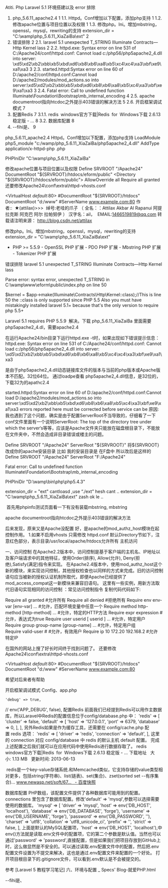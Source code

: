 Atiti. Php Laravel 5.1 环境搭建以及  error 排除



1. php_5.6.11_apache2.4	1
1.1. Httpd。Conf增加以下配置，添加php支持	1
1.2. 修改apache位置与项目位置以及权限	1
1.3. 修改php。Ini。增加mbstring，openssl，mysql，rewriting的支持 extension_dir = "C:\wamp\php_5.6.11_XiaZaiBa\ext"	2
2. 错误排除	2
2.1. laravel 5.1 unexpected T_STRING Illuminate Contracts—Http Kernel lass	2
2.2. httpd.exe: Syntax error on line 531 of C:/Apache24/conf/httpd.conf: Cannot load c:/php56/php5apache2_4.dll into server: \xd5\xd2\xb2\xbb\xb5\xbd\xd6\xb8\xb6\xa8\xb5\xc4\xc4\xa3\xbf\xe9\xa1\xa3	3
2.3. started.httpd:Syntax error on line 60 of D:/apache2/conf/httpd.conf:Cannot load D:/apache2/modules/mod_actions.so into server:\xd5\xd2\xb2\xbb\xb5\xbd\xd6\xb8\xb6\xa8\xb5\xc4\xa3\xbf\xe9\xa1\xa3	3
2.4. Fatal error: Call to undefined function Illuminate\Foundation\Bootstrap\mb_internal_encoding	4
2.5. apache documentroot指向htcdoc之外提示403错误的解决方法	5
2.6. 开启框架调试模式	7
3. 配置Redis	7
3.1.1. redis windows官方下载|Redis for Windows下载 2.6.13 稳定版 - ...	8
3.2. 数据库配置	8
4. --fihi是、	9

 php_5.6.11_apache2.4
Httpd。Conf增加以下配置，添加php支持
LoadModule php5_module  "c:/wamp/php_5.6.11_XiaZaiBa/php5apache2_4.dll"
AddType application/x-httpd-php .php

PHPIniDir "C:\wamp\php_5.6.11_XiaZaiBa"

修改apache位置与项目位置以及权限
Define SRVROOT "/Apache24"
DocumentRoot  "${SRVROOT}/htdocs/eform/public" 
<Directory "${SRVROOT}/htdocs/eform/public">
    AllowOverride all
   Require all granted
</Directory>
还要修改Apache24\conf\extra\httpd-vhosts.conf

<VirtualHost _default_:80>
#DocumentRoot "${SRVROOT}/htdocs"
DocumentRoot "d:/www"
#ServerName www.example.com:80
</VirtualHost>
作者::  ★(attilax)>>>   绰号:老哇的爪子 （ 全名：：Attilax Akbar Al Rapanui 阿提拉克斯 阿克巴 阿尔 拉帕努伊 ） 汉字名：ail，  EMAIL:1466519819@qq.com
转载请注明来源： http://blog.csdn.net/attilax

修改php。Ini。增加mbstring，openssl，mysql，rewriting的支持
extension_dir = "C:\wamp\php_5.6.11_XiaZaiBa\ext"
- PHP >= 5.5.9 - OpenSSL PHP 扩展 - PDO PHP 扩展 - Mbstring PHP 扩展 - Tokenizer PHP 扩展

错误排除
laravel 5.1 unexpected T_STRING Illuminate Contracts—Http Kernel lass

Parse error: syntax error, unexpected T_STRING in C:\wamp\www\eform\public\index.php on line 50

$kernel = $app->make(Illuminate\Contracts\Http\Kernel::class);//This is line 50
the ::class is only supported since PHP 5.5
Also you must have mistakingly installed laravel 5.1+ because that's the only version to require php 5.5+


Laravel 5.1 requires PHP 5.5.9 
解决。下载  php_5.6.11_XiaZaiBa
里面需要php5apache2_4.dl，需要apache2.4

在运行Apache24/bin目录下运行httpd.exe -t时，如果出现如下错误提示信息：
httpd.exe: Syntax error on line 531 of C:/Apache24/conf/httpd.conf: Cannot load c:/php56/php5apache2_4.dll into server: \xd5\xd2\xb2\xbb\xb5\xbd\xd6\xb8\xb6\xa8\xb5\xc4\xc4\xa3\xbf\xe9\xa1\xa3

是由于php5apache2_4.dll动态链接库文件的版本与当前的php版本或Apache版本不匹配。32位64位。
通过loadpe查看 php5apache2_4.dll信息，是32位的，下载32为的apathc2.4

started.httpd:Syntax error on line 60 of D:/apache2/conf/httpd.conf:Cannot load D:/apache2/modules/mod_actions.so into server:\xd5\xd2\xb2\xbb\xb5\xbd\xd6\xb8\xb6\xa8\xb5\xc4\xa3\xbf\xe9\xa1\xa3
errors reported here must be corrected before service can be 
原因:
我也遇到了这个问题，确实是由于配置ServerRoot不当导致的，仔细看了一下conf文件里面有一个说明ServerRoot: The top of the directory tree under which the server‘s等等，应该是Apache文件夹只能放在磁盘根目录下，不能放在文件夹中，不然会造成非目录错误或楼主的问题。

Define SRVROOT "/Apache24"
ServerRoot "${SRVROOT}"
将${SRVROOT} 改成你的apache安装目录
比如 我的安装目录是 在F盘中 所以改后是这样的
Define SRVROOT "/Apache24"
ServerRoot "F:/Apache24"

Fatal error: Call to undefined function Illuminate\Foundation\Bootstrap\mb_internal_encoding



PHPIniDir "D:\wamp\bin\php\php5.4.3"

extension_dir = "ext"   cantloasd ,use   “./ext” hesh cant ..
extension_dir = "C:\wamp\php_5.6.11_XiaZaiBa\ext"   zash ok le ..

 首先用phpinfo测试页面看一下有没有装载mbstring, 
mbstring



apache documentroot指向htcdoc之外提示403错误的解决方法

后来发现，原来又是Apache没配置 好，是apache的mod_authz_host模块在起控制作用。 
1.如果不启用vhosts 
只需修改 httpd.conf 
默认Directory节如下，注意红色部分，表示目录/usr/local/apache/htdocs允许所有 主机访问

一、访问控制
在Apache2.2版本中，访问控制是基于客户端的主机名、IP地址以及客户端请求中的其他特征，使用Order(排序), Allow(允许), Deny(拒绝),Satisfy(满足)指令来实现。
在Apache2.4版本中，使用mod_authz_host这个新的模块，来实现访问控制，其他授权检查也以同样的方式来完成。旧的访问控制语句应当被新的授权认证机制所取代，即便Apache已经提供了mod_access_compat这一新模块来兼容旧语句。
这里有一些实例，用新方法取代旧语句实现相同的访问控制
：常见访问控制指令
复制代码代码如下:

Require all granted #允许所有
Require all denied #拒绝所有
Require env env-var [env-var] ... #允许，匹配环境变量中任意一个
Require method http-method [http-method] ... #允许，特定的HTTP方法
Require expr expression #允许，表达式为true
Require user userid [ userid ] ... #允许，特定用户
Require group group-name [group-name] ... #允许，特定用户组
Require valid-user # #允许，有效用户
Require ip 10 172.20 192.168.2 #允许 特定IP

在国外的网站上搜了好长时间终于找到问题了。
还要修改Apache24\conf\extra\httpd-vhosts.conf

<VirtualHost _default_:80>
#DocumentRoot "${SRVROOT}/htdocs"
DocumentRoot "d:/www"
#ServerName www.example.com:80
</VirtualHost>

希望对后来者有帮助

开启框架调试模式
Config、app.php

    'debug' => true,
//	env('APP_DEBUG', false),
配置Redis
前面我们已经提到Redis可以用作主数据库，所以Laravel中Redis的配置信息位于config/database.php 中：
'redis' => [  'cluster' => false,  'default' => [    'host' => '127.0.0.1',    'port' => 6379,    'database' => 0,  ],
],
另外Redis如果是作为缓存工具，还需要在 config/cache.php 配置 redis 选项：
'redis' => [
    'driver' => 'redis',
    'connection' => 'default',
],
这里的 connection 对应 config/database 中 redis 的默认主机 default 配置。
完成上述配置之后我们就可以在应用代码中使用Redis进行数据存取了。
redis windows官方下载|Redis for Windows下载 2.6.13 稳定版 - ...
下载地址   大小: 1.13 MB   更新时间: 2013-06-13


 redis是一个key-value存储系统.和Memcached类似，它支持存储的value类型相对更多，包括string(字符串)、list(链表)、set(集合)、zset(sorted set --有序集合)...
www.newasp.net/soft/67...  - 百度快照

数据库配置
PHP数组，该配置文件提供了各种数据库可能用到的配置。connections 里包含了数据库配置。修改'default' => 'mysql',参数可以选择需要使用的数据库。
'mysql' => [
    'driver'    => 'mysql',
    'host'      => env('DB_HOST', 'localhost'),
    'database'  => env('DB_DATABASE', 'forge'),
    'username'  => env('DB_USERNAME', 'forge'),
    'password'  => env('DB_PASSWORD', ''),
    'charset'   => 'utf8',
    'collation' => 'utf8_unicode_ci',
    'prefix'    => '',
    'strict'    => false,
],
上面是默认的MySQL配置项，'host' => env('DB_HOST', 'localhost'),中env()方法就是读取.env文件中的配置项，它的第二个参数是默认值。当然也可以通过'password' => 'password',直接配置，但是如果我们把项目存放到GitHub上时，这么做显然是不安全的。可以通过读取.env配置文件中的配置，然后把.env配置文件设置为不提交来解决，这也是通过.env配置文件来配置的一个好处。
打开项目根目录下的.gitignore文件，可以看到.env默认是不会被提交的。


参考
[Laravel 5 教程学习笔记] 六、环境与配置 _ Specs' Blog-就爱PHP.html


--fihi是、


